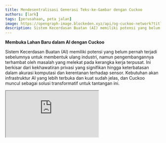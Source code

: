 ```yaml
---
title: Mendesentralisasi Generasi Teks-ke-Gambar dengan Cuckoo
authors: [lark]
tags: [perusahaan, peta jalan]
image: https://opengraph-image.blockeden.xyz/api/og-cuckoo-network?title=Mendesentralisasi%20Generasi%20Teks-ke-Gambar%20dengan%20Cuckoo
description: Sistem Kecerdasan Buatan (AI) memiliki potensi yang belum pernah terjadi sebelumnya untuk membentuk ulang industri, namun pengembangannya terhambat oleh masalah yang melekat pada kerangka kerja terpusat. Ini berkisar dari kekhawatiran privasi yang signifikan hingga keterbatasan dalam akurasi komputasi dan kerentanan terhadap sensor.
---
```


**Membuka Lahan Baru dalam AI dengan Cuckoo**

Sistem Kecerdasan Buatan (AI) memiliki potensi yang belum pernah terjadi sebelumnya untuk membentuk ulang industri, namun pengembangannya terhambat oleh masalah yang melekat pada kerangka kerja terpusat. Ini berkisar dari kekhawatiran privasi yang signifikan hingga keterbatasan dalam akurasi komputasi dan kerentanan terhadap sensor. Kebutuhan akan infrastruktur AI yang lebih terbuka dan kuat sudah jelas, dan Cuckoo muncul sebagai solusi transformatif untuk tantangan ini.

<div style={{ position: "relative", paddingTop: "56.25%" }}>
  <iframe
    src="https://customer-wmy0lgubd5pjy3fx.cloudflarestream.com/d5b2ca9a50526dd1151e5126cd212dcd/iframe?poster=https%3A%2F%2Fcustomer-wmy0lgubd5pjy3fx.cloudflarestream.com%2Fd5b2ca9a50526dd1151e5126cd212dcd%2Fthumbnails%2Fthumbnail.jpg%3Ftime%3D%26height%3D600"
    loading="lazy"
    style={{
      border: "none",
      position: "absolute",
      top: 0,
      left: 0,
      height: "100%",
      width: "100%"
    }}
    allow="accelerometer; gyroscope; autoplay; encrypted-media; picture-in-picture;"
    allowFullScreen="true"
  />
</div>

### Mengapa Kami Membangun Platform Cuckoo?

Cuckoo mewakili lompatan inovatif ke depan, membangun infrastruktur AI terdesentralisasi yang mendorong model tata kelola yang didorong oleh komunitas. Pendekatan ini menangani aspek-aspek penting dari keamanan, pendanaan, keselarasan strategis, dan evolusi berkelanjutan dari model AI, membuka jalan bagi era baru kecerdasan terdesentralisasi.

#### Mengatasi Sensor

Cuckoo memungkinkan terobosan dalam aksesibilitas, memungkinkan aplikasi AI melampaui batas geografis dan menghindari jaringan yang membatasi, sehingga mendemokratisasi akses ke teknologi AI mutakhir di seluruh dunia.

#### Memprioritaskan Privasi

Di jantung etos Cuckoo adalah komitmen terhadap privasi pengguna, yang dicapai melalui metode statistik dan kriptografi canggih yang mempertahankan kinerja tinggi sambil melindungi data pengguna.

#### Memastikan Kepercayaan melalui Verifikasi Komprehensif

Cuckoo memperkenalkan protokol validasi ketat yang meningkatkan keaslian dan keandalan hasil yang dihasilkan oleh model AI, terlepas dari kompleksitas atau sifat dasarnya.

### Desentralisasi Teknis AI dengan Cuckoo

#### Ekosistem AI Cuckoo

Memanfaatkan teknologi blockchain, ekosistem AI Cuckoo mendistribusikan tugas AI ke seluruh jaringan Penambang sementara Koordinator mengawasi kualitas dan relevansi hasil. Ekosistem ini beroperasi pada Cuckoo Pay, sistem pembayaran berbasis blockchain yang memfasilitasi transaksi yang lancar di dalam platform.

<img src="/img/cuckoo-ai-architecture.webp" className="rounded border-2" alt="Platform AI Multimodal Terdesentralisasi Cuckoo"/>

#### Komponen Utama Ekosistem Cuckoo

- **Penambang**: Entitas yang menjalankan tugas AI menggunakan sumber daya komputasi mereka.
- **Pembuat Aplikasi (Node Koordinator)**: Pengembang yang membuat aplikasi AI dan mengelola distribusi tugas serta kontrol kualitas.
- **Stakers**: Peserta yang mempertaruhkan token untuk mendukung Penambang dan koordinator yang dapat dipercaya.
- **Kontrak Staking**: Kontrak pintar di mana Penambang dan koordinator mendaftar dan dipilih oleh stakers.
- **Penyimpanan Blob**: Solusi terdesentralisasi untuk menyimpan hasil tugas AI.
- **Cuckoo Pay**: Sistem pembayaran untuk semua transaksi dalam ekosistem Cuckoo.

### Alur Kerja

1. **Pendaftaran dan Staking**: Penambang dan Pembuat Aplikasi mendaftar dengan kontrak staking dan mempertaruhkan token.
2. **Penugasan Tugas**: Koordinator menetapkan tugas kepada Penambang, yang kemudian menjalankan tugas dan mengunggah hasilnya ke Penyimpanan Blob.
3. **Validasi dan Pembayaran**: Koordinator memvalidasi hasil dan memulai pembayaran melalui Cuckoo Pay.
4. **Tata Kelola dan Kepatuhan**: Platform ini mencakup mekanisme seperti kondisi slashing untuk menangani ketidakpatuhan dan memastikan integritas ekosistem.

### Bagaimana Memulai?

Untuk pengguna AI, kunjungi https://cuckoo.network/tg. Klaim poin gratis Anda dengan `/faucet` dan kemudian `/imagine <prompt>` gambar yang ingin Anda buat.

> \- /tip \<0x.. atau @username\> \<jumlah\> : beri tip ke alamat penerima atau telegram @username
>
> \- /balance : tampilkan saldo dompet akun saat ini
>
> \- /imagine \<prompt\> : buat gambar sesuai dengan prompt Anda
>
> \- /faucet : klaim poin gratis harian Anda

<img src="https://cuckoo-network.b-cdn.net/cuckoo-telegram.webp" className="rounded border-2" alt="Platform AI Multimodal Terdesentralisasi Cuckoo"/>

Untuk penambang dan pembuat Aplikasi AI, berlanggananlah buletin berikut untuk pembaruan di masa depan.

<iframe
src="https://cuckoonetwork.substack.com/embed"
width={480}
height={320}
style={{ border: "1px solid #EEE", background: "white" }}
frameBorder={0}
scrolling="no"
/>

### Kesimpulan

Cuckoo bukan hanya platform tetapi pergeseran paradigma dalam cara AI dikembangkan dan diterapkan, menekankan desentralisasi, privasi, dan tata kelola komunitas. Dengan mengubah lanskap pengembangan AI, Cuckoo menetapkan panggung untuk masa depan teknologi yang lebih adil dan dapat diakses.

Infrastruktur terbuka Cuckoo mendukung masa depan AI yang lebih inklusif, aman, dan efisien, menjanjikan dampak mendalam di berbagai sektor dan pasar global.
